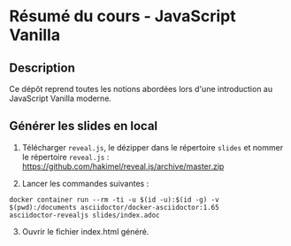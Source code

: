 # Résumé du cours - JavaScript Vanilla

## Description
Ce dépôt reprend toutes les notions abordées lors d'une introduction au JavaScript Vanilla moderne. 

## Générer les slides en local

1. Télécharger `reveal.js`, le dézipper dans le répertoire `slides` et nommer le répertoire `reveal.js` : https://github.com/hakimel/reveal.js/archive/master.zip


2. Lancer les commandes suivantes :
```
docker container run --rm -ti -u $(id -u):$(id -g) -v $(pwd):/documents asciidoctor/docker-asciidoctor:1.65 
asciidoctor-revealjs slides/index.adoc
```

3. Ouvrir le fichier index.html généré.